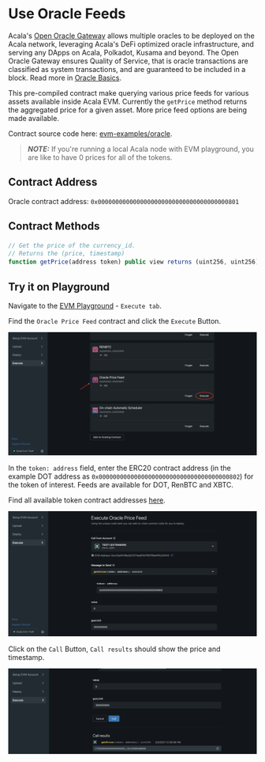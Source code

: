 # Use Oracle Feeds

Acala's [Open Oracle Gateway](../../../../learn/acala-introduction/#open-oracle-gateway) allows multiple oracles to be deployed on the Acala network, leveraging Acala's DeFi optimized oracle infrastructure, and serving any DApps on Acala, Polkadot, Kusama and beyond. The Open Oracle Gateway ensures Quality of Service, that is oracle transactions are classified as system transactions, and are guaranteed to be included in a block. Read more in [Oracle Basics](../../../../learn/basics/oracle/oracle-guide-for-mandala-test-network.md).

This pre-compiled contract make querying various price feeds for various assets available inside Acala EVM. Currently the `getPrice` method returns the aggregated price for a given asset. More price feed options are being made available.

Contract source code here: [evm-examples/oracle](https://github.com/AcalaNetwork/evm-examples/tree/master/oracle).

> _**NOTE:**_ If you're running a local Acala node with EVM playground, you are like to have 0 prices for all of the tokens.

## Contract Address

Oracle contract address: `0x0000000000000000000000000000000000000801`

## Contract Methods

```javascript
// Get the price of the currency_id.
// Returns the (price, timestamp)
function getPrice(address token) public view returns (uint256, uint256);
```

## Try it on Playground

Navigate to the [EVM Playground](https://evm.acala.network/#/execute) - `Execute tab`.

Find the `Oracle Price Feed` contract and click the `Execute` Button.

![](<../../../../.gitbook/assets/screen-shot-2021-02-03-at-12.55.05-pm (1).png>)

In the `token: address` field, enter the ERC20 contract address (in the example DOT address as `0x0000000000000000000000000000000000000802`) for the token of interest. Feeds are available for DOT, RenBTC and XBTC.

Find all available token contract addresses [here](https://wiki.acala.network/build/development-guide/smart-contracts/advanced/use-native-tokens).

![](../../../../.gitbook/assets/screen-shot-2021-02-03-at-12.27.16-pm.png)

Click on the `Call` Button, `Call results` should show the price and timestamp.

![](../../../../.gitbook/assets/screen-shot-2021-02-03-at-12.27.29-pm.png)
